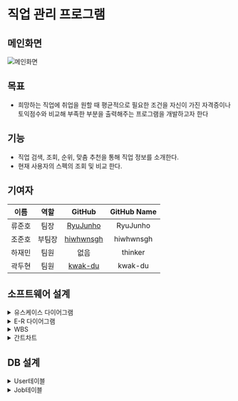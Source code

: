 # 직업 관리 프로그램
## 메인화면
![메인화면](https://user-images.githubusercontent.com/78071893/201482103-d6642594-0d54-4210-9c37-c51152a4e92d.png)

## 목표
- 희망하는 직업에 취업을 원할 때 평균적으로 필요한 조건을 자신이 가진 자격증이나 토익점수와 비교해 부족한 부분을 출력해주는 프로그램을 개발하고자 한다

## 기능
- 직업 검색, 조회, 순위, 맞춤 추천을 통해 직업 정보를 소개한다.
- 현재 사용자의 스펙의 조회 및 비교 한다.

## 기여자
  |이름|역할|GitHub|GitHub Name|
  |:-:|:-:|:-:|:-:|
  |류준호|팀장|[RyuJunho](https://github.com/RyuJunho)|RyuJunho|
  |조준호|부팀장|[hiwhwnsgh](https://github.com/hiwhwnsgh)|hiwhwnsgh|
  |하재민|팀원|없음|thinker|
  |곽두현|팀원|[kwak-du](https://github.com/kwak-du)|kwak-du|
  
  ## 소프트웨어 설계
<details>
<summary>유스케이스 다이어그램</summary>

![유스케이스 다이어그램](https://user-images.githubusercontent.com/78071893/201481068-d5608fea-3bae-4608-8392-c0edccffc8aa.png)
</details>

<details>
<summary>E-R 다이어그램</summary>

![E-R 다이어그램](https://user-images.githubusercontent.com/78071893/201481259-94c567e2-0c62-431b-8788-488ca8fcfaa7.png)
</details>

<details>
<summary>WBS</summary>

![WBS](https://user-images.githubusercontent.com/78071893/201481445-7e6db296-d926-4db5-a4be-c1fdaf13f222.png)
</details>

<details>
<summary>간트차트</summary>

![간트차트](https://user-images.githubusercontent.com/78071893/201481506-b2948f2f-8623-4d2f-8882-f6517708c1e5.png)
</details>

## DB 설계
<details>
<summary>User테이블</summary>

![사용자 테이블](https://user-images.githubusercontent.com/78071893/201481855-feb74171-5397-4484-b9bf-2ac071143662.png)
</details>

<details>
<summary>Job테이블</summary>

![직업테이블](https://user-images.githubusercontent.com/78071893/201481870-9a281dd8-6659-4663-9035-40d6d50cff8e.png)
</details>
